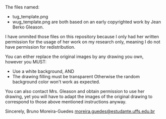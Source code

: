 The files named:
- tug_template.png
- wug_template.png
are both based on an early copyrighted work by Jean Berko Gleason.

I have ommited those files on this repository because I only had her written
permission for the usage of her work on my research only, meaning I do not have
permission for redistribution. 

You can either replace the original images by any drawing you own, however you
MUST:
- Use a white background, AND
- The drawing filling must be transparent
Otherwise the random background color won't work as expected.

You can also contact Mrs. Gleason and obtain permission to use her drawing, yet
you will have to adapt the images of the original drawing to correspond to
those above mentioned instructions anyway.

Sincerely,
Bruno Moreira-Guedes <moreira.guedes@estudante.uffs.edu.br>